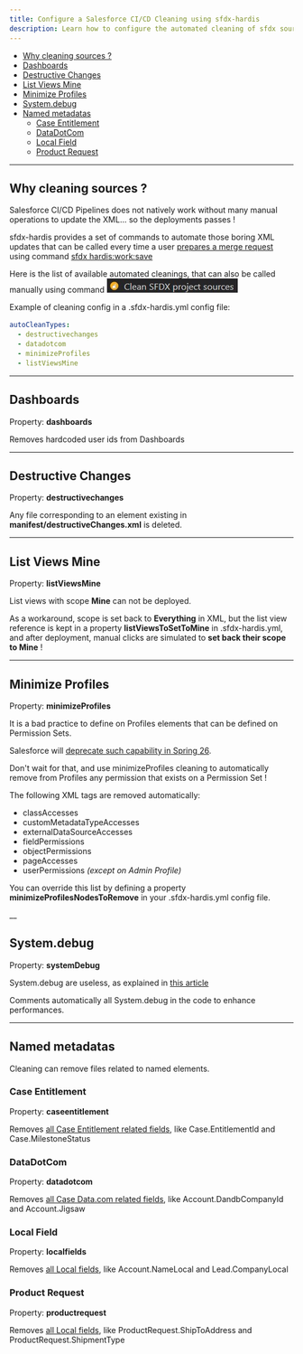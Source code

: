 ```yaml
---
title: Configure a Salesforce CI/CD Cleaning using sfdx-hardis
description: Learn how to configure the automated cleaning of sfdx sources before creating a Merge Request
---
```

<!-- markdownlint-disable MD013 -->

- [Why cleaning sources ?](#why-cleaning-sources-)
- [Dashboards](#dashboards)
- [Destructive Changes](#destructive-changes)
- [List Views Mine](#list-views-mine)
- [Minimize Profiles](#minimize-profiles)
- [System.debug](#systemdebug)
- [Named metadatas](#named-metadatas)
  - [Case Entitlement](#case-entitlement)
  - [DataDotCom](#datadotcom)
  - [Local Field](#local-field)
  - [Product Request](#product-request)

___

## Why cleaning sources ?

Salesforce CI/CD Pipelines does not natively work without many manual operations to update the XML... so the deployments passes !

sfdx-hardis provides a set of commands to automate those boring XML updates that can be called every time a user [prepares a merge request](salesforce-ci-cd-publish-task.md#prepare-merge-request) using command [sfdx hardis:work:save](https://hardisgroupcom.github.io/sfdx-hardis/hardis/work/save/)

Here is the list of available automated cleanings, that can also be called manually using command ![](assets/images/btn-clean-sources.jpg)

Example of cleaning config in a .sfdx-hardis.yml config file:

```yaml
autoCleanTypes:
  - destructivechanges
  - datadotcom
  - minimizeProfiles
  - listViewsMine
```
___

## Dashboards

Property: **dashboards**

Removes hardcoded user ids from Dashboards

___

## Destructive Changes

Property: **destructivechanges**

Any file corresponding to an element existing in **manifest/destructiveChanges.xml** is deleted.

___

## List Views Mine

Property: **listViewsMine**

List views with scope **Mine** can not be deployed.

As a workaround, scope is set back to **Everything** in XML, but the list view reference is kept in a property **listViewsToSetToMine** in .sfdx-hardis.yml, and after deployment, manual clicks are simulated to **set back their scope to Mine** !

___

## Minimize Profiles

Property: **minimizeProfiles**

It is a bad practice to define on Profiles elements that can be defined on Permission Sets.

Salesforce will [deprecate such capability in Spring 26](https://admin.salesforce.com/blog/2023/permissions-updates-learn-moar-spring-23).

Don't wait for that, and use minimizeProfiles cleaning to automatically remove from Profiles any permission that exists on a Permission Set !

The following XML tags are removed automatically:

- classAccesses
- customMetadataTypeAccesses
- externalDataSourceAccesses
- fieldPermissions
- objectPermissions
- pageAccesses
- userPermissions _(except on Admin Profile)_

You can override this list by defining a property **minimizeProfilesNodesToRemove** in your .sfdx-hardis.yml config file.

__

## System.debug

Property: **systemDebug**

System.debug are useless, as explained in [this article](https://medium.com/@michael.bobard/get-rid-of-your-system-debug-with-2-clicks-to-improve-your-performance-80febae76755)

Comments automatically all System.debug in the code to enhance performances.

___

## Named metadatas

Cleaning can remove files related to named elements.

### Case Entitlement

Property: **caseentitlement**

Removes [all Case Entitlement related fields](https://github.com/hardisgroupcom/sfdx-hardis/blob/main/defaults/clean/caseentitlement.json), like Case.EntitlementId and Case.MilestoneStatus

### DataDotCom

Property: **datadotcom**

Removes [all Case Data.com related fields](https://github.com/hardisgroupcom/sfdx-hardis/blob/main/defaults/clean/datadotcom.json), like Account.DandbCompanyId and Account.Jigsaw

### Local Field

Property: **localfields**

Removes [all Local fields](https://github.com/hardisgroupcom/sfdx-hardis/blob/main/defaults/clean/localfields.json), like Account.NameLocal and Lead.CompanyLocal

### Product Request

Property: **productrequest**

Removes [all Local fields](https://github.com/hardisgroupcom/sfdx-hardis/blob/main/defaults/clean/localfields.json), like ProductRequest.ShipToAddress and ProductRequest.ShipmentType
